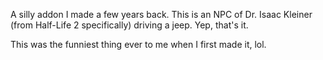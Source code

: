 A silly addon I made a few years back. This is an NPC of Dr. Isaac Kleiner (from Half-Life 2 specifically) driving a jeep. Yep, that's it. 

This was the funniest thing ever to me when I first made it, lol.
